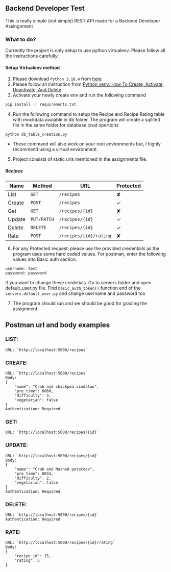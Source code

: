## Backend Developer Test
This is really simple (not simple) REST API made for a Backend Developer Assingnment

### What to do?
Currently the project is only setup to use python virtualenv.
Please follow all the instructions carefully:

#### Setup Virtualenv method

1. Please download `Python 3.10.4` from [here](https://www.python.org/ftp/python/3.10.4/python-3.10.4-amd64.exe)
2. Please follow all instruction from [Python venv: How To Create, Activate, Deactivate, And Delete](https://python.land/virtual-environments/virtualenv)
3. Activate your newly create env and run the following command
```bash
pip install -r requirements.txt
```

4. Run the following command to setup the Recipe and Recipe Rating table with mockdata avaiable in db folder. 
The program will create a sqllite3 file in the same folder for database crud opertions
```code
python db_table_creation.py
```

- These command will also work on your root environments but, I highly recommend using a virtual environment.


5. Project consists of static urls mentioned in the assignments file.

##### Recipes
| Name   | Method      | URL                    | Protected |
| ---    | ---         | ---                    | ---       |
| List   | `GET`       | `/recipes`             | ✘         |
| Create | `POST`      | `/recipes`             | ✓         |
| Get    | `GET`       | `/recipes/{id}`        | ✘         |
| Update | `PUT/PATCH` | `/recipes/{id}`        | ✓         |
| Delete | `DELETE`    | `/recipes/{id}`        | ✓         |
| Rate   | `POST`      | `/recipes/{id}/rating` | ✘         |

6. For any Protected request, please use the provided credentials as the program uses some hard coded values. For postman, enter the following values into Basic auth section.
```text
username: test
password: password
``` 

If you want to change these credetials. Go to servers folder and open default_user.py file. Find `basic_auth_token()` function end of the `servers.default_user.py` and change username and password too

7. The program should run and we should be good for grading the assignment. 

## Postman url and body examples

### LIST:
```code
URL: `http://localhost:5000/recipes`
```

### CREATE:
```code
URL: `http://localhost:5000/recipes`
Body:
{
    "name": "Crab and chickpea vindaloo",
    "pre_time": 6860,
    "difficulty": 3,
    "vegetarian": false
}
Authentication: Required
```

### GET:
```code
URL: `http://localhost:5000/recipes/{id}`
```

### UPDATE:
```code
URL: `http://localhost:5000/recipes/{id}`
Body:
{
    "name": "Crab and Mashed potatoes",
    "pre_time": 8034,
    "difficulty": 2,
    "vegetarian": false
}
Authentication: Required
```

### DELETE:
```code
URL: `http://localhost:5000/recipes/{id}`
Authentication: Required
```

### RATE:
```code
URL: `http://localhost:5000/recipes/{id}/rating`
Body:
{
    "recipe_id": 15,
    "rating": 5
}
```
